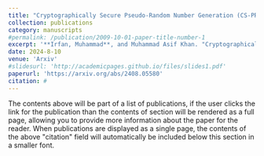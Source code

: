 ```yaml
---
title: "Cryptographically Secure Pseudo-Random Number Generation (CS-PRNG) Design using Robust Chaotic Tent Map (RCTM)"
collection: publications
category: manuscripts
#permalink: /publication/2009-10-01-paper-title-number-1
excerpt: '**Irfan, Muhammad**, and Muhammad Asif Khan. "Cryptographically Secure Pseudo-Random Number Generation (CS-PRNG) Design using Robust Chaotic Tent Map (RCTM)." arXiv preprint arXiv:2408.05580 (2024).'
date: 2024-8-10
venue: 'Arxiv'
#slidesurl: 'http://academicpages.github.io/files/slides1.pdf'
paperurl: 'https://arxiv.org/abs/2408.05580'
citation: #
---
```


The contents above will be part of a list of publications, if the user clicks the link for the publication than the contents of section will be rendered as a full page, allowing you to provide more information about the paper for the reader. When publications are displayed as a single page, the contents of the above "citation" field will automatically be included below this section in a smaller font.
